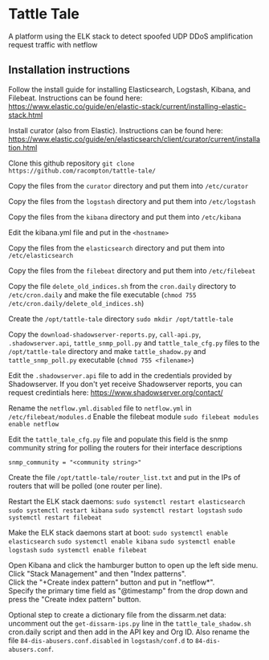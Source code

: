 # Tattle Tale
A platform using the ELK stack to detect spoofed UDP DDoS amplification request traffic with netflow 

## Installation instructions
Follow the install guide for installing Elasticsearch, Logstash, Kibana, and Filebeat.  Instructions can be found here: https://www.elastic.co/guide/en/elastic-stack/current/installing-elastic-stack.html

Install curator (also from Elastic).  Instructions can be found here: https://www.elastic.co/guide/en/elasticsearch/client/curator/current/installation.html

Clone this github repository `git clone https://github.com/racompton/tattle-tale/`

Copy the files from the `curator` directory and put them into `/etc/curator`

Copy the files from the `logstash` directory and put them into `/etc/logstash`

Copy the files from the `kibana` directory and put them into `/etc/kibana`

Edit the kibana.yml file and put in the `<hostname>`
  
Copy the files from the `elasticsearch` directory and put them into `/etc/elasticsearch`

Copy the files from the `filebeat` directory and put them into `/etc/filebeat`

Copy the file `delete_old_indices.sh` from the `cron.daily` directory to `/etc/cron.daily` and make the file executable (`chmod 755 /etc/cron.daily/delete_old_indices.sh`)

Create the `/opt/tattle-tale` directory `sudo mkdir /opt/tattle-tale`

Copy the `download-shadowserver-reports.py`, `call-api.py`, `.shadowserver.api`, `tattle_snmp_poll.py` and `tattle_tale_cfg.py` files to the `/opt/tattle-tale` directory and make `tattle_shadow.py` and `tattle_snmp_poll.py` executable (`chmod 755 <filename>`)

Edit the `.shadowserver.api` file to add in the credentials provided by Shadowserver.  If you don't yet receive Shadowserver reports, you can request credintials here: https://www.shadowserver.org/contact/

Rename the `netflow.yml.disabled` file to `netflow.yml` in `/etc/filebeat/modules.d`
Enable the filebeat module `sudo filebeat modules enable netflow` 

Edit the `tattle_tale_cfg.py` file and populate this field is the snmp community string for polling the routers for their interface descriptions

`snmp_community = "<community string>"`


Create the file `/opt/tattle-tale/router_list.txt` and put in the IPs of routers that will be polled (one router per line). 


Restart the ELK stack daemons:
`sudo systemctl restart elasticsearch`
`sudo systemctl restart kibana`
`sudo systemctl restart logstash`
`sudo systemctl restart filebeat`

Make the ELK stack daemons start at boot:
`sudo systemctl enable elasticsearch`
`sudo systemctl enable kibana`
`sudo systemctl enable logstash`
`sudo systemctl enable filebeat`

Open Kibana and click the hamburger button to open up the left side menu.  Click "Stack Management" and then "Index patterns".  
Click the "+Create index pattern" button and put in "netflow*".  
Specify the primary time field as "@timestamp" from the drop down and press the "Create index pattern" button.

Optional step to create a dictionary file from the dissarm.net data: uncomment out the `get-dissarm-ips.py` line in the `tattle_tale_shadow.sh` cron.daily script and then add in the API key and Org ID. Also rename the file `84-dis-abusers.conf.disabled` in `logstash/conf.d` to `84-dis-abusers.conf`.


